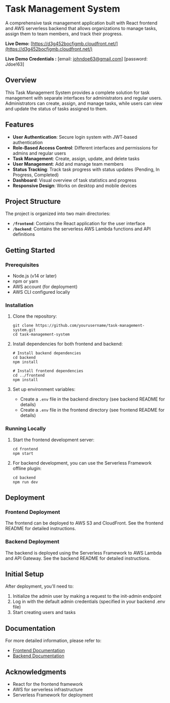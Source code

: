 # Task Management System

A comprehensive task management application built with React frontend and AWS serverless backend that allows organizations to manage tasks, assign them to team members, and track their progress.

**Live Demo:** [https://d3g452bocfjgmb.cloudfront.net/](https://d3g452bocfjgmb.cloudfront.net/)

**Live Demo Credentials :** [email: johndoe63@gmail.com] 
[password: Jdoe!63]

## Overview

This Task Management System provides a complete solution for task management with separate interfaces for administrators and regular users. Administrators can create, assign, and manage tasks, while users can view and update the status of tasks assigned to them.

## Features

- **User Authentication**: Secure login system with JWT-based authentication
- **Role-Based Access Control**: Different interfaces and permissions for admins and regular users
- **Task Management**: Create, assign, update, and delete tasks
- **User Management**: Add and manage team members
- **Status Tracking**: Track task progress with status updates (Pending, In Progress, Completed)
- **Dashboard**: Visual overview of task statistics and progress
- **Responsive Design**: Works on desktop and mobile devices

## Project Structure

The project is organized into two main directories:

- **`/frontend`**: Contains the React application for the user interface
- **`/backend`**: Contains the serverless AWS Lambda functions and API definitions

## Getting Started

### Prerequisites

- Node.js (v14 or later)
- npm or yarn
- AWS account (for deployment)
- AWS CLI configured locally

### Installation

1. Clone the repository:
   ```
   git clone https://github.com/yourusername/task-management-system.git
   cd task-management-system
   ```

2. Install dependencies for both frontend and backend:
   ```
   # Install backend dependencies
   cd backend
   npm install

   # Install frontend dependencies
   cd ../frontend
   npm install
   ```

3. Set up environment variables:
   - Create a `.env` file in the backend directory (see backend README for details)
   - Create a `.env` file in the frontend directory (see frontend README for details)

### Running Locally

1. Start the frontend development server:
   ```
   cd frontend
   npm start
   ```

2. For backend development, you can use the Serverless Framework offline plugin:
   ```
   cd backend
   npm run dev
   ```

## Deployment

### Frontend Deployment

The frontend can be deployed to AWS S3 and CloudFront. See the frontend README for detailed instructions.

### Backend Deployment

The backend is deployed using the Serverless Framework to AWS Lambda and API Gateway. See the backend README for detailed instructions.

## Initial Setup

After deployment, you'll need to:

1. Initialize the admin user by making a request to the init-admin endpoint
2. Log in with the default admin credentials (specified in your backend .env file)
3. Start creating users and tasks

## Documentation

For more detailed information, please refer to:

- [Frontend Documentation](./frontend/README.md)
- [Backend Documentation](./backend/README.md)



## Acknowledgments

- React for the frontend framework
- AWS for serverless infrastructure
- Serverless Framework for deployment